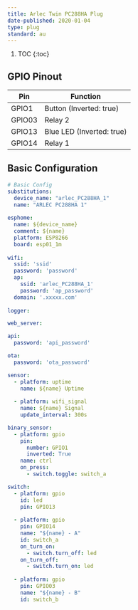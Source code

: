 ```yaml
---
title: Arlec Twin PC288HA Plug
date-published: 2020-01-04
type: plug
standard: au
---
```

1. TOC
{:toc}

## GPIO Pinout

| Pin     | Function                           |
|---------|------------------------------------|
| GPIO1   | Button (Inverted: true)            |
| GPIO03  | Relay 2                            |
| GPIO13  | Blue LED (Inverted: true)          |
| GPIO14  | Relay 1                            |

## Basic Configuration

```yaml
# Basic Config
substitutions:
  device_name: "arlec_PC288HA_1"
  name: "ARLEC PC288HA 1"
  
esphome:
  name: ${device_name}
  comment: ${name}
  platform: ESP8266
  board: esp01_1m
  
wifi:
  ssid: 'ssid'
  password: 'password'
  ap:
    ssid: 'arlec_PC288HA_1'
    password: 'ap_password'
  domain: '.xxxxx.com'
  
logger:

web_server:

api:
  password: 'api_password'

ota:
  password: 'ota_password'

sensor:
  - platform: uptime
    name: ${name} Uptime
    
  - platform: wifi_signal
    name: ${name} Signal
    update_interval: 300s

binary_sensor:
  - platform: gpio
    pin: 
      number: GPIO1
      inverted: True
    name: ctrl
    on_press:
      - switch.toggle: switch_a

switch:
  - platform: gpio
    id: led
    pin: GPIO13
    
  - platform: gpio
    pin: GPIO14
    name: "${name} - A"
    id: switch_a
    on_turn_on:
      - switch.turn_off: led
    on_turn_off:
      - switch.turn_on: led
    
  - platform: gpio
    pin: GPIO03
    name: "${name} - B"
    id: switch_b

```
